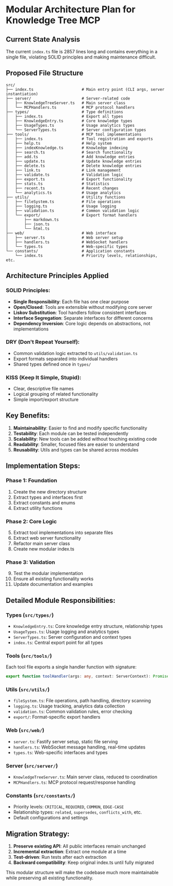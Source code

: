 # Modular Architecture Plan for Knowledge Tree MCP

## Current State Analysis
The current `index.ts` file is 2857 lines long and contains everything in a single file, violating SOLID principles and making maintenance difficult.

## Proposed File Structure

```
src/
├── index.ts                     # Main entry point (CLI args, server instantiation)
├── server/                      # Server-related code
│   ├── KnowledgeTreeServer.ts   # Main server class
│   └── MCPHandlers.ts           # MCP protocol handlers
├── types/                       # Type definitions
│   ├── index.ts                 # Export all types
│   ├── KnowledgeEntry.ts        # Core knowledge types
│   ├── UsageTypes.ts            # Usage analytics types
│   └── ServerTypes.ts           # Server configuration types
├── tools/                       # MCP tool implementations
│   ├── index.ts                 # Tool registration and exports
│   ├── help.ts                  # Help system
│   ├── indexKnowledge.ts        # Knowledge indexing
│   ├── search.ts                # Search functionality
│   ├── add.ts                   # Add knowledge entries
│   ├── update.ts                # Update knowledge entries
│   ├── delete.ts                # Delete knowledge entries
│   ├── link.ts                  # Link management
│   ├── validate.ts              # Validation logic
│   ├── export.ts                # Export functionality
│   ├── stats.ts                 # Statistics
│   ├── recent.ts                # Recent changes
│   └── analytics.ts             # Usage analytics
├── utils/                       # Utility functions
│   ├── fileSystem.ts            # File operations
│   ├── logging.ts               # Usage logging
│   ├── validation.ts            # Common validation logic
│   └── export/                  # Export format handlers
│       ├── markdown.ts
│       ├── json.ts
│       └── html.ts
├── web/                         # Web interface
│   ├── server.ts                # Web server setup
│   ├── handlers.ts              # WebSocket handlers
│   └── types.ts                 # Web-specific types
└── constants/                   # Application constants
    └── index.ts                 # Priority levels, relationships, etc.
```

## Architecture Principles Applied

### SOLID Principles:
- **Single Responsibility**: Each file has one clear purpose
- **Open/Closed**: Tools are extensible without modifying core server
- **Liskov Substitution**: Tool handlers follow consistent interfaces
- **Interface Segregation**: Separate interfaces for different concerns
- **Dependency Inversion**: Core logic depends on abstractions, not implementations

### DRY (Don't Repeat Yourself):
- Common validation logic extracted to `utils/validation.ts`
- Export formats separated into individual handlers
- Shared types defined once in `types/`

### KISS (Keep It Simple, Stupid):
- Clear, descriptive file names
- Logical grouping of related functionality
- Simple import/export structure

## Key Benefits:
1. **Maintainability**: Easier to find and modify specific functionality
2. **Testability**: Each module can be tested independently
3. **Scalability**: New tools can be added without touching existing code
4. **Readability**: Smaller, focused files are easier to understand
5. **Reusability**: Utils and types can be shared across modules

## Implementation Steps:

### Phase 1: Foundation
1. Create the new directory structure
2. Extract types and interfaces first
3. Extract constants and enums
4. Extract utility functions

### Phase 2: Core Logic
5. Extract tool implementations into separate files
6. Extract web server functionality
7. Refactor main server class
8. Create new modular index.ts

### Phase 3: Validation
9. Test the modular implementation
10. Ensure all existing functionality works
11. Update documentation and examples

## Detailed Module Responsibilities:

### Types (`src/types/`)
- `KnowledgeEntry.ts`: Core knowledge entry structure, relationship types
- `UsageTypes.ts`: Usage logging and analytics types
- `ServerTypes.ts`: Server configuration and context types
- `index.ts`: Central export point for all types

### Tools (`src/tools/`)
Each tool file exports a single handler function with signature:
```typescript
export function toolHandler(args: any, context: ServerContext): Promise<MCPResponse>
```

### Utils (`src/utils/`)
- `fileSystem.ts`: File operations, path handling, directory scanning
- `logging.ts`: Usage tracking, analytics data collection
- `validation.ts`: Common validation rules, error checking
- `export/`: Format-specific export handlers

### Web (`src/web/`)
- `server.ts`: Fastify server setup, static file serving
- `handlers.ts`: WebSocket message handling, real-time updates
- `types.ts`: Web-specific interfaces and types

### Server (`src/server/`)
- `KnowledgeTreeServer.ts`: Main server class, reduced to coordination
- `MCPHandlers.ts`: MCP protocol request/response handling

### Constants (`src/constants/`)
- Priority levels: `CRITICAL`, `REQUIRED`, `COMMON`, `EDGE-CASE`
- Relationship types: `related`, `supersedes`, `conflicts_with`, etc.
- Default configurations and settings

## Migration Strategy:
1. **Preserve existing API**: All public interfaces remain unchanged
2. **Incremental extraction**: Extract one module at a time
3. **Test-driven**: Run tests after each extraction
4. **Backward compatibility**: Keep original index.ts until fully migrated

This modular structure will make the codebase much more maintainable while preserving all existing functionality.
